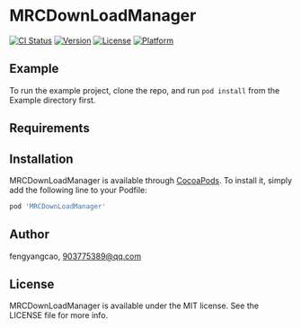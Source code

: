# MRCDownLoadManager

[![CI Status](https://img.shields.io/travis/fengyangcao/MRCDownLoadManager.svg?style=flat)](https://travis-ci.org/fengyangcao/MRCDownLoadManager)
[![Version](https://img.shields.io/cocoapods/v/MRCDownLoadManager.svg?style=flat)](https://cocoapods.org/pods/MRCDownLoadManager)
[![License](https://img.shields.io/cocoapods/l/MRCDownLoadManager.svg?style=flat)](https://cocoapods.org/pods/MRCDownLoadManager)
[![Platform](https://img.shields.io/cocoapods/p/MRCDownLoadManager.svg?style=flat)](https://cocoapods.org/pods/MRCDownLoadManager)

## Example

To run the example project, clone the repo, and run `pod install` from the Example directory first.

## Requirements

## Installation

MRCDownLoadManager is available through [CocoaPods](https://cocoapods.org). To install
it, simply add the following line to your Podfile:

```ruby
pod 'MRCDownLoadManager'
```

## Author

fengyangcao, 903775389@qq.com

## License

MRCDownLoadManager is available under the MIT license. See the LICENSE file for more info.
